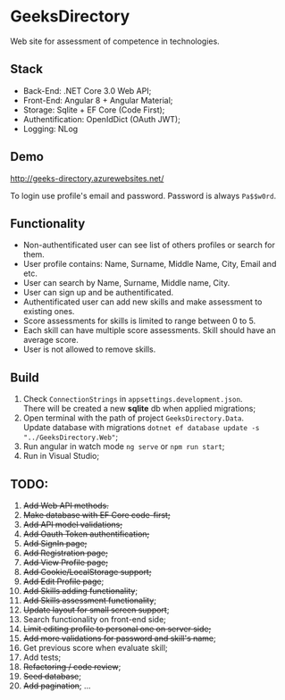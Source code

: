 # GeeksDirectory

Web site for assessment of competence in technologies.

## Stack

- Back-End: .NET Core 3.0 Web API;
- Front-End: Angular 8 + Angular Material;
- Storage: Sqlite + EF Core (Code First);
- Authentification: OpenIdDict (OAuth JWT);
- Logging: NLog

## Demo

http://geeks-directory.azurewebsites.net/

To login use profile's email and password. Password is always `Pa$$w0rd`.

## Functionality

- Non-authentificated user can see list of others profiles or search for them.
- User profile contains: Name, Surname, Middle Name, City, Email and etc.
- User can search by Name, Surname, Middle name, City.
- User can sign up and be authentificated.
- Authentificated user can add new skills and make assessment to existing ones.
- Score assessments for skills is limited to range between 0 to 5.
- Each skill can have multiple score assessments. Skill should have an average score.
- User is not allowed to remove skills.

## Build

1. Check `ConnectionStrings` in `appsettings.development.json`. <br />
   There will be created a new **sqlite** db when applied migrations;
2. Open terminal with the path of project `GeeksDirectory.Data`. <br />
   Update database with migrations `dotnet ef database update -s "../GeeksDirectory.Web"`;
3. Run angular in watch mode `ng serve` or `npm run start`;
4. Run in Visual Studio;

## TODO:

1. ~~Add Web API methods.~~
2. ~~Make database with EF Core code-first;~~
3. ~~Add API model validations;~~
4. ~~Add Oauth Token authentification;~~
5. ~~Add SignIn page;~~
6. ~~Add Registration page;~~
7. ~~Add View Profile page;~~
8. ~~Add Cookie/LocalStorage support;~~
9. ~~Add Edit Profile page~~;
10. ~~Add Skills adding functionality~~;
11. ~~Add Skills assessment functionality~~;
12. ~~Update layout for small screen support~~;
13. Search functionality on front-end side;
14. ~~Limit editing profile to personal one on server side;~~
15. ~~Add more validations for password and skill's name~~;
16. Get previous score when evaluate skill;
17. Add tests;
18. ~~Refactoring / code review~~;
19. ~~Seed database~~;
20. ~~Add pagination~~;
    ...
